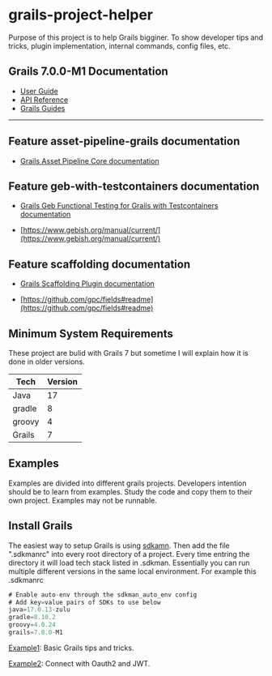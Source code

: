 # grails-project-helper

Purpose of this project is to help Grails bigginer. To show developer tips and tricks, plugin implementation, 
internal commands, config files, etc. 

## Grails 7.0.0-M1 Documentation

- [User Guide](https://docs.grails.org/7.0.0-M1/guide/index.html)
- [API Reference](https://docs.grails.org/7.0.0-M1/api/index.html)
- [Grails Guides](https://guides.grails.org/index.html)
---

## Feature asset-pipeline-grails documentation

- [Grails Asset Pipeline Core documentation](https://github.com/bertramdev/asset-pipeline#readme)

## Feature geb-with-testcontainers documentation

- [Grails Geb Functional Testing for Grails with Testcontainers documentation](https://github.com/grails/geb#readme)

- [https://www.gebish.org/manual/current/](https://www.gebish.org/manual/current/)

## Feature scaffolding documentation

- [Grails Scaffolding Plugin documentation](https://docs.grails.org/7.0.0-M1/guide/scaffolding.html)

- [https://github.com/gpc/fields#readme](https://github.com/gpc/fields#readme)


## Minimum System Requirements
These project are bulid with Grails 7 but sometime I will explain how it is done in older versions. 

| Tech   | Version |
|--------|---------|
| Java   | 17      |
| gradle | 8       |
| groovy | 4       |
| Grails | 7       |

## Examples 
Examples are divided into different grails projects. 
Developers intention should be to learn from examples. Study the code and copy them to their own project. 
Examples may not be runnable.


## Install Grails
The easiest way to setup Grails is using [sdkamn](https://sdkman.io/).
Then add the file ".sdkmanrc" into every root directory of a project.
Every time entring the directory it will load tech stack listed in .sdkman.
Essentially you can run multiple different versions in the same local environment. For example this .sdkmanrc
```groovy
# Enable auto-env through the sdkman_auto_env config
# Add key=value pairs of SDKs to use below
java=17.0.13-zulu
gradle=8.10.2
groovy=4.0.24
grails=7.0.0-M1
```

[Example1](example1/README.md): Basic Grails tips and tricks. 

[Example2](example2.md): Connect with Oauth2 and JWT. 

